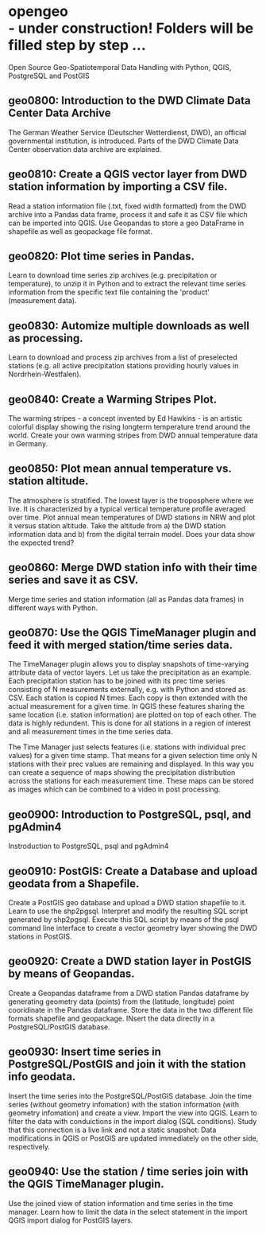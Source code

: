 # opengeo <br> - under construction! Folders will be filled step by step ...

Open Source Geo-Spatiotemporal Data Handling with Python, QGIS, PostgreSQL and PostGIS

## geo0800: Introduction to the DWD Climate Data Center Data Archive

The German Weather Service (Deutscher Wetterdienst, DWD), an official governmental institution, is introduced. Parts of the DWD Climate Data Center observation data archive are explained. 

## geo0810: Create a QGIS vector layer from DWD station information by importing a CSV file.

Read a station information file (.txt, fixed width formatted) from the DWD archive into a Pandas data frame, process it and safe it as CSV file which can be imported into QGIS. Use Geopandas to store a geo DataFrame in shapefile as well as geopackage file format.

## geo0820: Plot time series in Pandas.

Learn to download time series zip archives (e.g. precipitation or temperature), to unzip it in Python and to extract the relevant time series information from the specific text file containing the 'product' (measurement data). 

## geo0830: Automize multiple downloads as well as processing.

Learn to download and process zip archives from a list of preselected stations (e.g. all active precipitation stations providing hourly values in Nordrhein-Westfalen). 

## geo0840: Create a Warming Stripes Plot.

The warming stripes - a concept invented by Ed Hawkins - is an artistic colorful display showing the rising longterm temperature trend around the world. Create your own warming stripes from DWD annual temperature data in Germany.

## geo0850: Plot mean annual temperature vs. station altitude.

The atmosphere is stratified. The lowest layer is the troposphere where we live. It is characterized by a typical vertical temperature profile averaged over time. Plot annual mean temperatures of DWD stations in NRW and plot it versus station altitude. Take the altitude from a) the DWD station information data and b) from the digital terrain model. Does your data show the expected trend?

## geo0860: Merge DWD station info with their time series and save it as CSV.

Merge time series and station information (all as Pandas data frames) in different ways with Python. 

## geo0870: Use the QGIS TimeManager plugin and feed it with merged station/time series data. 

The TimeManager plugin allows you to display snapshots of time-varying attribute data of vector layers. Let us take the precipitation as an example. Each precipitation station has to be joined with its prec time series consisting of N measurements externally, e.g. with Python and stored as CSV. Each station is copied N times. Each copy is then extended with the actual measurement for a given time. In QGIS these features sharing the same location (i.e. station information) are plotted on top of each other. The data is highly redundent. This is done for all stations in a region of interest and all measurement times in the time series data.

The Time Manager just selects features (i.e. stations with individual prec values) for a given time stamp. That means for a given selection time only N stations with their prec values are remaining and displayed. In this way you can create a sequence of maps showing the precipitation distribution across the stations for each measurement time. These maps can be stored as images which can be combined to a video in post processing.

## geo0900: Introduction to PostgreSQL, psql, and pgAdmin4
Instroduction to PostgreSQL, psql and pgAdmin4 


## geo0910: PostGIS: Create a Database and upload geodata from a Shapefile.
Create a PostGIS geo database and upload a DWD station shapefile to it. Learn to use the shp2pgsql. Interpret and modify the resulting SQL script generated by shp2pgsql. Execute this SQL script by means of the psql command line interface to create a vector geometry layer showing the DWD stations in PostGIS.   

## geo0920: Create a DWD station layer in PostGIS by means of Geopandas.
Create a Geopandas dataframe from a DWD station Pandas dataframe by generating geometry data (points) from the (latitude, longitude) point cooridinate in the Pandas dataframe. Store the data in the two different file formats shapefile and geopackage. INsert the data directly in a PostgreSQL/PostGIS database. 

## geo0930: Insert time series in PostgreSQL/PostGIS and join it with the station info geodata.
Insert the time series into the PostgreSQL/PostGIS database. Join the time series (without geometry infomation) with the station information (with geometry infomation) and create a view. Import the view into QGIS. Learn to filter the data with conduictions in the import dialog  (SQL conditions). Study that this connection is a live link and not a static snapshot: Data modifications in QGIS or PostGIS are updated immediately on the other side, respectively. 

## geo0940: Use the station / time series join with the QGIS TimeManager plugin.

Use the joined view of station information and time series in the time manager. Learn how to limit the data in the select statement in the import QGIS import dialog for PostGIS layers.


